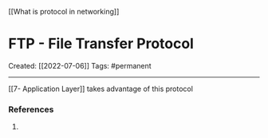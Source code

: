 [[What is protocol in networking]]

# FTP - File Transfer Protocol
Created:  [[2022-07-06]]
Tags: #permanent 

---
[[7- Application Layer]] takes advantage of this protocol














### References
1. 